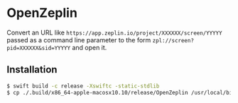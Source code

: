 # OpenZeplin

Convert an URL like `https://app.zeplin.io/project/XXXXXX/screen/YYYYY` passed
as a command line parameter to the form `zpl://screen?pid=XXXXXX&sid=YYYYY` and
open it.

## Installation

```sh
$ swift build -c release -Xswiftc -static-stdlib
$ cp ./.build/x86_64-apple-macosx10.10/release/OpenZeplin /usr/local/bin
```
